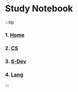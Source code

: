 <!-- ---
home: true
heroImage: https://v1.vuepress.vuejs.org/hero.png
tagline: 
actionText: Quick Start →
actionLink: /guide/
features:
- title: Feature 1 Title
  details: Feature 1 Description
- title: Feature 2 Title
  details: Feature 2 Description
- title: Feature 3 Title
  details: Feature 3 Description
footer: Made by  with ❤️
--- -->
# Study Notebook

:::tip

### 1. [Home](./)

### 2. [CS](./cs/)

### 3. [S-Dev](./dev/)

### 4. [Lang](./lang/)

:::
